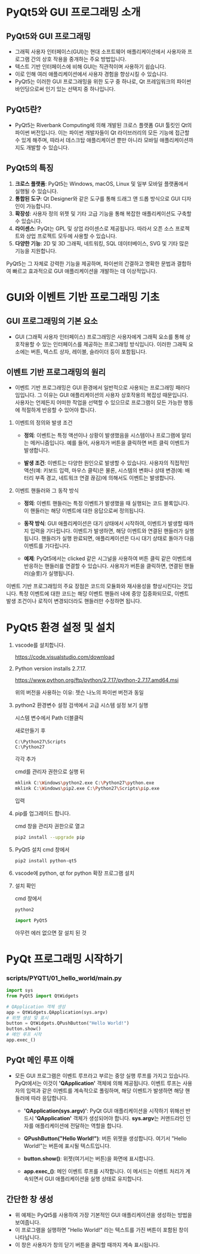 PyQt5와 GUI 프로그래밍 소개
===========================

PyQt5와 GUI 프로그래밍
---------------------------
- 그래픽 사용자 인터페이스(GUI)는 현대 소프트웨어 애플리케이션에서 사용자와 프로그램 간의 상호 작용을 중개하는 주요 방법입니다. 
- 텍스트 기반 인터페이스에 비해 GUI는 직관적이며 사용하기 쉽습니다.
- 이로 인해 여러 애플리케이션에서 사용자 경험을 향상시킬 수 있습니다.
- PyQt5는 이러한 GUI 프로그래밍을 위한 도구 중 하나로, Qt 프레임워크의 파이썬 바인딩으로써 인기 있는 선택지 중 하나입니다.

PyQt5란?
--------
- PyQt5는 Riverbank Computing에 의해 개발된 크로스 플랫폼 GUI 툴킷인 Qt의 파이썬 버전입니다. 이는 파이썬 개발자들이 Qt 라이브러리의 모든 기능에 접근할 수 있게 해주며, 따라서 데스크탑 애플리케이션 뿐만 아니라 모바일 애플리케이션까지도 개발할 수 있습니다.

PyQt5의 특징
---------------

1. **크로스 플랫폼**: PyQt5는 Windows, macOS, Linux 및 일부 모바일 플랫폼에서 실행될 수 있습니다.
2. **통합된 도구**: Qt Designer와 같은 도구를 통해 드래그 앤 드롭 방식으로 GUI 디자인이 가능합니다.
3. **확장성**: 사용자 정의 위젯 및 기타 고급 기능을 통해 복잡한 애플리케이션도 구축할 수 있습니다.
4. **라이센스**: PyQt는 GPL 및 상업 라이센스로 제공됩니다. 따라서 오픈 소스 프로젝트와 상업 프로젝트 모두에 사용할 수 있습니다.
5. **다양한 기능**: 2D 및 3D 그래픽, 네트워킹, SQL 데이터베이스, SVG 및 기타 많은 기능을 지원합니다.

PyQt5는 그 자체로 강력한 기능을 제공하며, 파이썬의 간결하고 명확한 문법과 결합하여 빠르고 효과적으로 GUI 애플리케이션을 개발하는 데 이상적입니다.

GUI와 이벤트 기반 프로그래밍 기초
===============================

GUI 프로그래밍의 기본 요소
-------------------------
- GUI (그래픽 사용자 인터페이스) 프로그래밍은 사용자에게 그래픽 요소를 통해 상호작용할 수 있는 인터페이스를 제공하는 프로그래밍 방식입니다. 이러한 그래픽 요소에는 버튼, 텍스트 상자, 레이블, 슬라이더 등이 포함됩니다.

이벤트 기반 프로그래밍의 원리
----------------------------
- 이벤트 기반 프로그래밍은 GUI 환경에서 일반적으로 사용되는 프로그래밍 패러다임입니다. 그 이유는 GUI 애플리케이션의 사용자 상호작용의 복잡성 때문입니다. 사용자는 언제든지 어떠한 작업을 선택할 수 있으므로 프로그램이 모든 가능한 행동에 적절하게 반응할 수 있어야 합니다.


1. 이벤트의 정의와 발생 조건
    - **정의**: 이벤트는 특정 액션이나 상황이 발생했음을 시스템이나 프로그램에 알리는 메커니즘입니다. 예를 들어, 사용자가 버튼을 클릭하면 버튼 클릭 이벤트가 발생합니다.

    - **발생 조건**: 이벤트는 다양한 원인으로 발생할 수 있습니다. 사용자의 직접적인 액션(예: 키보드 입력, 마우스 클릭)은 물론, 시스템의 변화나 상태 변경(예: 배터리 부족 경고, 네트워크 연결 끊김)에 의해서도 이벤트는 발생합니다.

2. 이벤트 핸들러와 그 동작 방식
    - **정의**: 이벤트 핸들러는 특정 이벤트가 발생했을 때 실행되는 코드 블록입니다. 이 핸들러는 해당 이벤트에 대한 응답으로써 정의됩니다.

    - **동작 방식**: GUI 애플리케이션은 대기 상태에서 시작하여, 이벤트가 발생할 때까지 입력을 기다립니다. 이벤트가 발생하면, 해당 이벤트와 연결된 핸들러가 실행됩니다. 핸들러가 실행 완료되면, 애플리케이션은 다시 대기 상태로 돌아가 다음 이벤트를 기다립니다.

    - **예제**: PyQt5에서는 clicked 같은 시그널을 사용하여 버튼 클릭 같은 이벤트에 반응하는 핸들러를 연결할 수 있습니다. 사용자가 버튼을 클릭하면, 연결된 핸들러(슬롯)가 실행됩니다.

이벤트 기반 프로그래밍의 주요 장점은 코드의 모듈화와 재사용성을 향상시킨다는 것입니다. 특정 이벤트에 대한 코드는 해당 이벤트 핸들러 내에 중앙 집중화되므로, 이벤트 발생 조건이나 로직이 변경되더라도 핸들러만 수정하면 됩니다.


PyQt5 환경 설정 및 설치
=======================

1. vscode를 설치합니다.

    https://code.visualstudio.com/download

2. Python version installs 2.7.17.

    https://www.python.org/ftp/python/2.7.17/python-2.7.17.amd64.msi

    위의 버전을 사용하는 이유: 젯슨 나노의 파이썬 버전과 동일
3. python2 환경변수 설정
   검색에서 고급 시스템 설정 보기 실행

   시스템 변수에서 Path 더블클릭

   새로만들기 후
   ```
   C:\Python27\Scripts
   C:\Python27
   ```
   각각 추가

   cmd를 관리자 권한으로 실행 뒤
   ```bash
   mklink C:\Windows\python2.exe C:\Python27\python.exe
   mklink C:\Windows\pip2.exe C:\Python27\Scripts\pip.exe
   ```
   입력

   
3. pip를 업그레이드 합니다.

    cmd 창을 관리자 권한으로 열고
    ```bash
    pip2 install --upgrade pip
    ```

4. PyQt5 설치
    cmd 창에서
    ```bash
    pip2 install python-qt5
    ```

5. vscode에 python, qt for python 확장 프로그램 설치 

6. 설치 확인

    cmd 창에서
    ```bash
    python2
    ```

    ```python
    import PyQt5
    ```
    
    아무런 에러 없으면 잘 설치 된 것





PyQt 프로그래밍 시작하기
======================

### scripts/PYQT1/01_hello_world/main.py

```python
import sys
from PyQt5 import QtWidgets

# QApplication 객체 생성
app = QtWidgets.QApplication(sys.argv)
# 위젯 생성 및 표시
button = QtWidgets.QPushButton("Hello World!")
button.show()
# 메인 루프 시작
app.exec_()
```

PyQt 메인 루프 이해
-----------------
- 모든 GUI 프로그램은 이벤트 루프라고 부르는 중앙 실행 루프를 가지고 있습니다. PyQt에서는 이것이 **'QApplication'** 객체에 의해 제공됩니다. 이벤트 루프는 사용자의 입력과 같은 이벤트를 계속적으로 폴링하며, 해당 이벤트가 발생하면 해당 핸들러에 따라 응답합니다.

    - **'QApplication(sys.argv)'**: PyQt GUI 애플리케이션을 시작하기 위해선 반드시 **'QApplication'** 객체가 생성되어야 합니다. **sys.argv**는 커맨드라인 인자를 애플리케이션에 전달하는 역할을 합니다.

    - **QPushButton("Hello World!")**: 버튼 위젯을 생성합니다. 여기서 "Hello World!"는 버튼에 표시될 텍스트입니다.

    - **button.show()**: 위젯(여기서는 버튼)을 화면에 표시합니다.

    - **app.exec_()**: 메인 이벤트 루프를 시작합니다. 이 메서드는 이벤트 처리가 계속되면서 GUI 애플리케이션을 실행 상태로 유지합니다.

간단한 창 생성
-------------
- 위 예제는 PyQt5를 사용하여 가장 기본적인 GUI 애플리케이션을 생성하는 방법을 보여줍니다.
- 이 프로그램을 실행하면 "Hello World!" 라는 텍스트를 가진 버튼이 포함된 창이 나타납니다.
- 이 창은 사용자가 창의 닫기 버튼을 클릭할 때까지 계속 표시됩니다.
